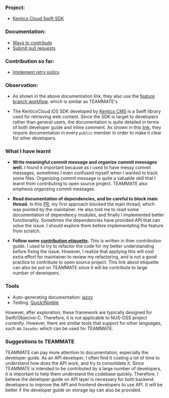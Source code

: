 ### Project: 
* [Kentico Cloud Swift SDK](https://github.com/Kentico/cloud-sdk-swift/blob/master/CONTRIBUTING.md) 

### Documentation: 
* [Ways to contribute](https://github.com/Kentico/cloud-sdk-swift/blob/master/CONTRIBUTING.md)
* [Submit pull requests](https://github.com/Kentico/cloud-sdk-swift/blob/master/CONTRIBUTING.md#submitting-pull-requests) 


### Contribution so far:
* [Implement retry policy](https://github.com/Kentico/cloud-sdk-swift/pull/63)

### Observation:

 * As shown in the above documentation link, they also use the [feature branch workflow](https://www.atlassian.com/git/tutorials/comparing-workflows/feature-branch-workflow), which is similar as TEAMMATE's. 

* The KenticoCloud iOS SDK developed by [Kentico CMS](https://www.kentico.com/) is a Swift library used for retrieving web content. Since the SDK is target to developers rather than general users, the documentation is quite detailed in terms of both developer guide and inline comment. As shown in this [link](https://github.com/Kentico/cloud-sdk-swift/blob/master/CONTRIBUTING.md#Definition-of-Done), they require documentation in every `public` member in order to make it clear for other developers.

### What I have learnt

* **Write meaningful commit message and organize commit messages well.** I found it important because as I used to have messy commit messages, sometimes I even confused myself when I wanted to track some files. Organizing commit message is quite a valuable skill that I learnt from contributing to open source project. TEAMMATE also emphesis organzing commit messages.

* **Read documentation of dependencies, and be careful to block main thread.** In this [PR](https://github.com/Kentico/cloud-sdk-swift/pull/63), my first approach blocked the main thread, which was pointed by the maintainer. He also told me to read some documentation of dependency modules, and finally I implemented better functionality. Sometimes the dependencies have provided API that can solve the issue. I should explore them before implementating the feature from scratch.

* **Follow some [contribution etiquette](https://tirania.org/blog/archive/2010/Dec-31.html).** This is written in thier contribution guide. I used to try to refactor the code for my better understanding before fixing the issue. However, I realize that applying this will cost extra effort for maintainer to review my refactoring, and is not a good practice to contribute to open source project. This link about etiquette can also be put on TEAMMATE since it will be contribute to large number of developers.

### Tools
* Auto-generating documentation: [jazzy](https://github.com/realm/jazzy)
* Testing: [Quick/Nimble](https://github.com/Quick/Nimble)

However, after exploration, these framework are typically designed for Swift/Objecive-C. Therefore, it is not applicable to NUS-OSS project currently. However, there are similar tools that support for other languages, such as `Javadoc` which can be used for TEAMMATE.

### Suggestions to TEAMMATE
TEAMMATE can pay more attention to documentation, especially the developer guide. As an API developer, I often find it costing a lot of time to understand how does the API work, and try to consolidate it.
Since TEAMMATE is intended to be contributed by a large number of developers, it is important to help them understand the codebase quickly. Therefore, I believe the developer guide on API layer is necessary for both backend developers to improve the API and frontend developers to use API. It will be better if the developer guide on storage lay can also be provided.  




